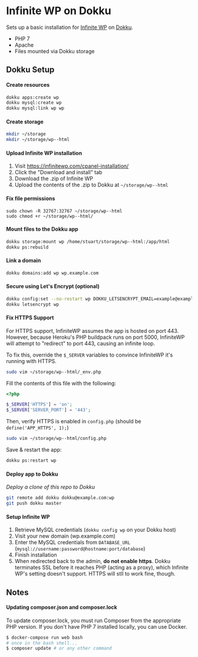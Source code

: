 # Infinite WP on Dokku

Sets up a basic installation for [Infinite WP](https://infinitewp.com/) on [Dokku](http://dokku.viewdocs.io/dokku/).

* PHP 7
* Apache
* Files mounted via Dokku storage

## Dokku Setup

#### Create resources

```bash
dokku apps:create wp
dokku mysql:create wp
dokku mysql:link wp wp
```

#### Create storage

```bash
mkdir ~/storage
mkdir ~/storage/wp--html
```

#### Upload Infinite WP installation

1. Visit https://infinitewp.com/cpanel-installation/
2. Click the "Download and install" tab
3. Download the .zip of Infinite WP
4. Upload the contents of the .zip to Dokku at `~/storage/wp--html`

#### Fix file permissions

```
sudo chown -R 32767:32767 ~/storage/wp--html
sudo chmod +r ~/storage/wp--html/
```

#### Mount files to the Dokku app

```bash
dokku storage:mount wp /home/stuart/storage/wp--html:/app/html
dokku ps:rebuild
```

#### Link a domain

```bash
dokku domains:add wp wp.example.com
```

#### Secure using Let's Encrypt (optional)

```bash
dokku config:set --no-restart wp DOKKU_LETSENCRYPT_EMAIL=example@example.com
dokku letsencrypt wp
```

#### Fix HTTPS Support

For HTTPS support, InfiniteWP assumes the app is hosted on port 443. However, because Heroku's PHP buildpack runs on port 5000, InfiniteWP will attempt to "redirect" to port 443, causing an infinite loop.

To fix this, override the `$_SERVER` variables to convince InfiniteWP it's running with HTTPS.

```bash
sudo vim ~/storage/wp--html/_env.php
```

Fill the contents of this file with the following:

```php
<?php

$_SERVER['HTTPS'] = 'on';
$_SERVER['SERVER_PORT'] = '443';
```

Then, verify HTTPS is enabled in `config.php` (should be `define('APP_HTTPS', 1);`)

```bash
sudo vim ~/storage/wp--html/config.php
```

Save & restart the app:

```bash
dokku ps:restart wp
```

#### Deploy app to Dokku

*Deploy a clone of this repo to Dokku*

```bash
git remote add dokku dokku@example.com:wp
git push dokku master
```

#### Setup Infinite WP

1. Retrieve MySQL credentials (`dokku config wp` on your Dokku host)
2. Visit your new domain (wp.example.com)
3. Enter the MySQL credentials from `DATABASE_URL` (`mysql://username:password@hostname:port/database`)
4. Finish installation
5. When redirected back to the admin, **do not enable https**. Dokku terminates SSL before it reaches PHP (acting as a proxy), which Infinite WP's setting doesn't support. HTTPS will stll to work fine, though.

## Notes

#### Updating composer.json and composer.lock

To update composer.lock, you must run Composer from the appropriate PHP version. If you don't have PHP 7 installed locally, you can use Docker.

```bash
$ docker-compose run web bash
# once in the bash shell...
$ composer update # or any other command
```
